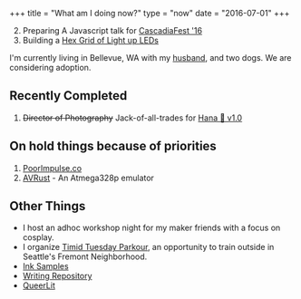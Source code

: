 +++
title = "What am I doing now?"
type = "now"
date = "2016-07-01"
+++

2. Preparing A Javascript talk for [CascadiaFest '16](http://2016.cascadiafest.org/)
3. Building a [Hex Grid of Light up LEDs](/projects/hardware/hexboard)

I'm currently living in Bellevue, WA with my [husband](http://cordcarney.com), and two dogs.
We are considering adoption.

## Recently Completed

1. <del>Director of Photography</del> Jack-of-all-trades for [Hana &#x1F338; v1.0](https://twitter.com/HANAv1_TheMovie)

## On hold things because of priorities

1. [PoorImpulse.co](http://poorimpulse.co)
2. [AVRust](https://github.com/stainlessio/AVRust) - An Atmega328p emulator

## Other Things

* I host an adhoc workshop night for my maker friends with a focus on cosplay.
* I organize [Timid Tuesday Parkour](https://www.facebook.com/timidparkour/), an opportunity to train outside in Seattle's Fremont Neighborhood.
* [Ink Samples](/inks)
* [Writing Repository](https://github.com/RussTheAerialist/writing)
* [QueerLit](http://queerlit.org) 
